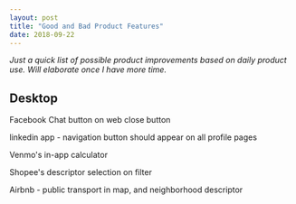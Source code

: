 ```yaml
---
layout: post
title: "Good and Bad Product Features"
date: 2018-09-22
---
```

*Just a quick list of possible product improvements based on daily product use. Will elaborate once I have more time.*

<h2>Desktop</h2>
Facebook Chat button on web
close button

linkedin app - navigation button should appear on all profile pages

Venmo's in-app calculator

Shopee's descriptor selection on filter

Airbnb - public transport in map, and neighborhood descriptor
